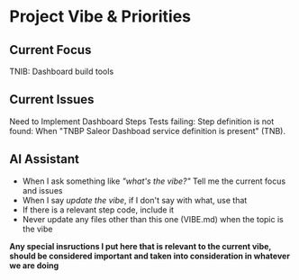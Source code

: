 # Project Vibe & Priorities

## Current Focus
TNIB: Dashboard build tools

## Current Issues 
Need to Implement Dashboard Steps
Tests failing: Step definition is not found: When "TNBP Saleor Dashboad service definition is present" (TNB).

## AI Assistant
- When I ask something like *"what's the vibe?"* Tell me the current focus and issues
- When I say *update the vibe*, if I don't say with what, use that
- If there is a relevant step code, include it
- Never update any files other than this one (VIBE.md) when the topic is the vibe

**Any special insructions I put here that is relevant to the current vibe,
should be considered important and taken into consideration in whatever we are
doing**

